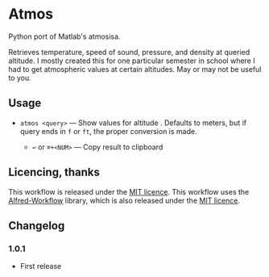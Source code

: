 # Atmos #

Python port of Matlab's atmosisa.

Retrieves temperature, speed of sound, pressure, and density at queried altitude. I mostly created this for one particular semester in
school where I had to get atmospheric values at certain altitudes. May or may not be useful to you.

## Usage ##

- `atmos <query>` — Show values for altitude <query>. Defaults to meters, but if query ends in `f` or `ft`, the proper conversion is made.
    - `↩` or `⌘+<NUM>` — Copy result to clipboard



## Licencing, thanks ##

This workflow is released under the [MIT licence][mit].
This workflow uses the [Alfred-Workflow][aw] library, which is also released under the [MIT licence][mit].


## Changelog ##

### 1.0.1 ###

- First release


[mit]: ./src/LICENCE.txt
[aw]: http://www.deanishe.net/alfred-workflow/